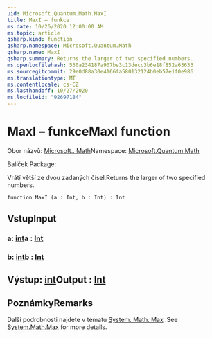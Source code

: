 ```yaml
---
uid: Microsoft.Quantum.Math.MaxI
title: MaxI – funkce
ms.date: 10/26/2020 12:00:00 AM
ms.topic: article
qsharp.kind: function
qsharp.namespace: Microsoft.Quantum.Math
qsharp.name: MaxI
qsharp.summary: Returns the larger of two specified numbers.
ms.openlocfilehash: 530a234187a907be3c13decc3b6e18f852a63633
ms.sourcegitcommit: 29e0d88a30e4166fa580132124b0eb57e1f0e986
ms.translationtype: MT
ms.contentlocale: cs-CZ
ms.lasthandoff: 10/27/2020
ms.locfileid: "92697184"
---
```

# <a name="maxi-function"></a><span data-ttu-id="7ad57-102">MaxI – funkce</span><span class="sxs-lookup"><span data-stu-id="7ad57-102">MaxI function</span></span>

<span data-ttu-id="7ad57-103">Obor názvů: [Microsoft.. Math](xref:Microsoft.Quantum.Math)</span><span class="sxs-lookup"><span data-stu-id="7ad57-103">Namespace: [Microsoft.Quantum.Math](xref:Microsoft.Quantum.Math)</span></span>

<span data-ttu-id="7ad57-104">Balíček [](https://nuget.org/packages/)</span><span class="sxs-lookup"><span data-stu-id="7ad57-104">Package: [](https://nuget.org/packages/)</span></span>


<span data-ttu-id="7ad57-105">Vrátí větší ze dvou zadaných čísel.</span><span class="sxs-lookup"><span data-stu-id="7ad57-105">Returns the larger of two specified numbers.</span></span>

```qsharp
function MaxI (a : Int, b : Int) : Int
```


## <a name="input"></a><span data-ttu-id="7ad57-106">Vstup</span><span class="sxs-lookup"><span data-stu-id="7ad57-106">Input</span></span>

### <a name="a--int"></a><span data-ttu-id="7ad57-107">a: [int](xref:microsoft.quantum.lang-ref.int)</span><span class="sxs-lookup"><span data-stu-id="7ad57-107">a : [Int](xref:microsoft.quantum.lang-ref.int)</span></span>




### <a name="b--int"></a><span data-ttu-id="7ad57-108">b: [int](xref:microsoft.quantum.lang-ref.int)</span><span class="sxs-lookup"><span data-stu-id="7ad57-108">b : [Int](xref:microsoft.quantum.lang-ref.int)</span></span>





## <a name="output--int"></a><span data-ttu-id="7ad57-109">Výstup: [int](xref:microsoft.quantum.lang-ref.int)</span><span class="sxs-lookup"><span data-stu-id="7ad57-109">Output : [Int](xref:microsoft.quantum.lang-ref.int)</span></span>



## <a name="remarks"></a><span data-ttu-id="7ad57-110">Poznámky</span><span class="sxs-lookup"><span data-stu-id="7ad57-110">Remarks</span></span>

<span data-ttu-id="7ad57-111">Další podrobnosti najdete v tématu [System. Math. Max](https://docs.microsoft.com/dotnet/api/system.math.max) .</span><span class="sxs-lookup"><span data-stu-id="7ad57-111">See [System.Math.Max](https://docs.microsoft.com/dotnet/api/system.math.max) for more details.</span></span>